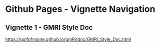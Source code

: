 # Github Pages - Vignette Navigation

## Vignette 1 - GMRI Style Doc
https://gulfofmaine.github.io/gmRi/doc/GMRI_Style_Doc.html
